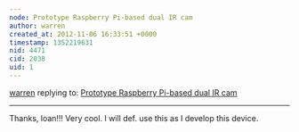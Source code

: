 ```yaml
---
node: Prototype Raspberry Pi-based dual IR cam
author: warren
created_at: 2012-11-06 16:33:51 +0000
timestamp: 1352219631
nid: 4471
cid: 2038
uid: 1
---
```




[warren](../profile/warren) replying to: [Prototype Raspberry Pi-based dual IR cam](../notes/warren/10-17-2012/prototype-raspberry-pi-based-dual-ir-cam)

----
Thanks, loan!!! Very cool. I will def. use this as I develop this device.